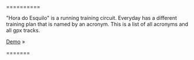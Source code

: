 ==========

"Hora do Esquilo" is a running training circuit.
Everyday has a different training plan that is named by an acronym. This is a list of all acronyms and all gpx tracks.

[Demo](http://fredcerdeira.github.io/horadoesquilo.tk/) »

=======
